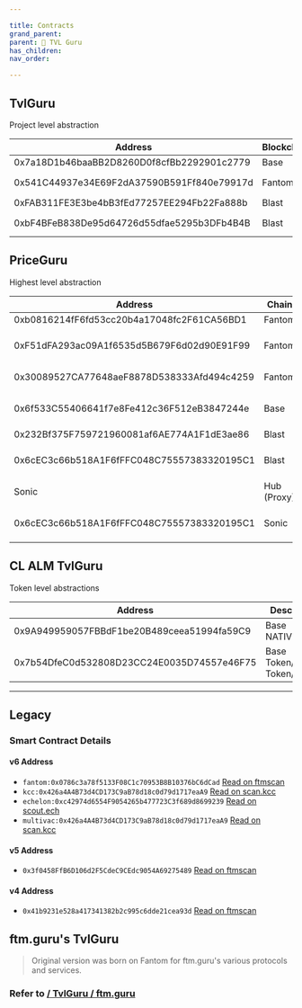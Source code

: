 ```yaml
---

title: Contracts
grand_parent:
parent: 💸 TVL Guru
has_children:
nav_order:

---
```


## TvlGuru
Project level abstraction

Address                                    | Blockchain | Description
------------------------------------------ | -----------|----------------------
0x7a18D1b46baaBB2D8260D0f8cfBb2292901c2779 | Base       | Tvl Guru v8
0x541C44937e34E69F2dA37590B591Ff840e79917d | Fantom     | TvlGuru v18 (PriceGuru_v2)
0xFAB311FE3E3be4bB3fEd77257EE294Fb22Fa888b | Blast		| TvlGuru v8
0xbF4BFeB838De95d64726d55dfae5295b3DFb4B4B | Blast		| TvlGuru v18 (PriceGuru_v2)

## PriceGuru
Highest level abstraction

Address                                    | Chain		| Description
------------------------------------------ | ---------- | ------------------------
0xb0816214fF6fd53cc20b4a17048fc2F61CA56BD1 | Fantom     | Hub (Proxy) v1
0xF51dFA293ac09A1f6535d5B679F6d02d90E91F99 | Fantom 	| Implementation v1 [deprecated]
0x30089527CA77648aeF8878D538333Afd494c4259 | Fantom 	| Implementation v2
0x6f533C55406641f7e8Fe412c36F512eB3847244e | Base 		| Implementation v1 [deprecated]
0x232Bf375F759721960081af6AE774A1F1dE3ae86 | Blast	    | Hub (Proxy)
0x6cEC3c66b518A1F6fFFC048C75557383320195C1 | Blast		| Implementation v3 = PriceGuru_v3
 | Sonic	    | Hub (Proxy)
0x6cEC3c66b518A1F6fFFC048C75557383320195C1 | Sonic		| Implementation v3 = PriceGuru_v3


## CL ALM TvlGuru
Token level abstractions

Address                                    | Description
------------------------------------------ | ----------------------------------
0x9A949959057FBBdF1be20B489ceea51994fa59C9 | Base NATIVE/USD6
0x7b54DfeC0d532808D23CC24E0035D74557e46F75 | Base Token/Native, Token/Usd6


---

## Legacy
### Smart Contract Details
#### v6 Address
- `fantom:0x0786c3a78f5133F08C1c70953B8B10376bC6dCad` [Read on ftmscan](https://ftmscan.com/address/0x0786c3a78f5133F08C1c70953B8B10376bC6dCad#readContract)
- `kcc:0x426a4A4B73d4CD173C9aB78d18c0d79d1717eaA9` [Read on scan.kcc](https://scan.kcc.io/address/0x426a4A4B73d4CD173C9aB78d18c0d79d1717eaA9/read-contracts)
- `echelon:0xc42974d6554F9054265b477723C3f689d8699239` [Read on scout.ech](https://scout.ech.netowork/address/0xc42974d6554F9054265b477723C3f689d8699239/read-contracts)
- `multivac:0x426a4A4B73d4CD173C9aB78d18c0d79d1717eaA9` [Read on scan.kcc](https://scan.kcc.io/address/0x426a4A4B73d4CD173C9aB78d18c0d79d1717eaA9/read-contracts)

#### v5 Address
- `0x3f0458FfB6D106d2F5CdeC9CEdc9054A69275489` [Read on ftmscan](https://ftmscan.com/address/0x3f0458FfB6D106d2F5CdeC9CEdc9054A69275489#readContract)

#### v4 Address
- `0x41b9231e528a417341382b2c995c6dde21cea93d` [Read on ftmscan](https://ftmscan.com/address/0x41b9231e528a417341382b2c995c6dde21cea93d#readContract)

## ftm.guru's TvlGuru
> Original version was born on Fantom for ftm.guru's various protocols and services.

### Refer to [ / TvlGuru / ftm.guru](./ftmguru)

